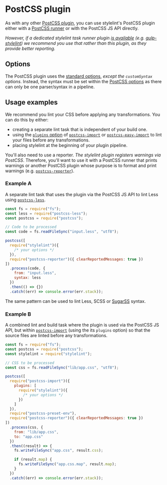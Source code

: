 # PostCSS plugin

As with any other [PostCSS plugin](https://github.com/postcss/postcss#plugins), you can use stylelint's PostCSS plugin either with a [PostCSS runner](https://github.com/postcss/postcss#runners) or with the PostCSS JS API directly.

_However, if a dedicated stylelint task runner plugin [is available](../integrations/task-runner.md) (e.g. [gulp-stylelint](https://github.com/olegskl/gulp-stylelint)) we recommend you use that rather than this plugin, as they provide better reporting._

## Options

The PostCSS plugin uses the [standard options](options.md), _except the `customSyntax` options_. Instead, the syntax must be set within the [PostCSS options](https://github.com/postcss/postcss#options) as there can only be one parser/syntax in a pipeline.

## Usage examples

We recommend you lint your CSS before applying any transformations. You can do this by either:

- creating a separate lint task that is independent of your build one.
- using the [`plugins` option](https://github.com/postcss/postcss-import#plugins) of [`postcss-import`](https://github.com/postcss/postcss-import) or [`postcss-easy-import`](https://github.com/TrySound/postcss-easy-import) to lint your files before any transformations.
- placing stylelint at the beginning of your plugin pipeline.

You'll also need to use a reporter. _The stylelint plugin registers warnings via PostCSS_. Therefore, you'll want to use it with a PostCSS runner that prints warnings or another PostCSS plugin whose purpose is to format and print warnings (e.g. [`postcss-reporter`](https://github.com/postcss/postcss-reporter)).

### Example A

A separate lint task that uses the plugin via the PostCSS JS API to lint Less using [`postcss-less`](https://github.com/shellscape/postcss-less).

```js
const fs = require("fs");
const less = require("postcss-less");
const postcss = require("postcss");

// Code to be processed
const code = fs.readFileSync("input.less", "utf8");

postcss([
  require("stylelint")({
    /* your options */
  }),
  require("postcss-reporter")({ clearReportedMessages: true })
])
  .process(code, {
    from: "input.less",
    syntax: less
  })
  .then(() => {})
  .catch((err) => console.error(err.stack));
```

The same pattern can be used to lint Less, SCSS or [SugarSS](https://github.com/postcss/sugarss) syntax.

### Example B

A combined lint and build task where the plugin is used via the PostCSS JS API, but within [`postcss-import`](https://github.com/postcss/postcss-import) (using the its `plugins` option) so that the source files are linted before any transformations.

```js
const fs = require("fs");
const postcss = require("postcss");
const stylelint = require("stylelint");

// CSS to be processed
const css = fs.readFileSync("lib/app.css", "utf8");

postcss([
  require("postcss-import")({
    plugins: [
      require("stylelint")({
        /* your options */
      })
    ]
  }),
  require("postcss-preset-env"),
  require("postcss-reporter")({ clearReportedMessages: true })
])
  .process(css, {
    from: "lib/app.css",
    to: "app.css"
  })
  .then((result) => {
    fs.writeFileSync("app.css", result.css);

    if (result.map) {
      fs.writeFileSync("app.css.map", result.map);
    }
  })
  .catch((err) => console.error(err.stack));
```
